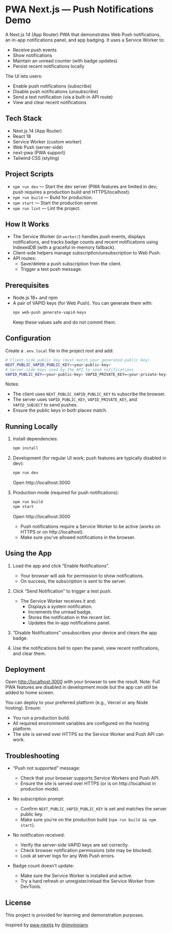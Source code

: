 # PWA Next.js — Push Notifications Demo

A Next.js 14 (App Router) PWA that demonstrates Web Push notifications, an in-app notifications panel, and app badging. It uses a Service Worker to:
- Receive push events
- Show notifications
- Maintain an unread counter (with badge updates)
- Persist recent notifications locally

The UI lets users:
- Enable push notifications (subscribe)
- Disable push notifications (unsubscribe)
- Send a test notification (via a built-in API route)
- View and clear recent notifications

## Tech Stack

- Next.js 14 (App Router)
- React 18
- Service Worker (custom worker)
- Web Push (server-side)
- next-pwa (PWA support)
- Tailwind CSS (styling)

## Project Scripts

- `npm run dev` — Start the dev server (PWA features are limited in dev; push requires a production build and HTTPS/localhost).
- `npm run build` — Build for production.
- `npm start` — Start the production server.
- `npm run lint` — Lint the project.

## How It Works

- The Service Worker (in `worker/`) handles push events, displays notifications, and tracks badge counts and recent notifications using IndexedDB (with a graceful in-memory fallback).
- Client-side helpers manage subscription/unsubscription to Web Push.
- API routes:
    - Save/delete a push subscription from the client.
    - Trigger a test push message.

## Prerequisites

- Node.js 18+ and npm
- A pair of VAPID keys (for Web Push). You can generate them with:
  ```bash
  npx web-push generate-vapid-keys
  ```
  Keep these values safe and do not commit them.

## Configuration

Create a `.env.local` file in the project root and add:
```bash
# Client-side public key (must match your generated public key)
NEXT_PUBLIC_VAPID_PUBLIC_KEY=<your-public-key>
# Server-side keys used by the API to send notifications
VAPID_PUBLIC_KEY=<your-public-key> VAPID_PRIVATE_KEY=<your-private-key> VAPID_SUBJECT=mailto:<your-contact-email>
```

Notes:
- The client uses `NEXT_PUBLIC_VAPID_PUBLIC_KEY` to subscribe the browser.
- The server uses `VAPID_PUBLIC_KEY`, `VAPID_PRIVATE_KEY`, and `VAPID_SUBJECT` to send pushes.
- Ensure the public keys in both places match.

## Running Locally

1. Install dependencies:
   ```bash
   npm install
   ```

2. Development (for regular UI work; push features are typically disabled in dev):
   ```bash
   npm run dev
   ```
   Open http://localhost:3000

3. Production mode (required for push notifications):
   ```bash
   npm run build
   npm start
   ```
   Open http://localhost:3000
    - Push notifications require a Service Worker to be active (works on HTTPS or on http://localhost).
    - Make sure you’ve allowed notifications in the browser.

## Using the App

1. Load the app and click “Enable Notifications”.
    - Your browser will ask for permission to show notifications.
    - On success, the subscription is sent to the server.

2. Click “Send Notification” to trigger a test push.
    - The Service Worker receives it and:
        - Displays a system notification.
        - Increments the unread badge.
        - Stores the notification in the recent list.
        - Updates the in-app notifications panel.

3. “Disable Notifications” unsubscribes your device and clears the app badge.

4. Use the notifications bell to open the panel, view recent notifications, and clear them.

## Deployment

Open [http://localhost:3000](http://localhost:3000) with your browser to see the result.
Note: Full PWA features are disabled in development mode but the app can still be added to home screen.

You can deploy to your preferred platform (e.g., Vercel or any Node hosting). Ensure:
- You run a production build.
- All required environment variables are configured on the hosting platform.
- The site is served over HTTPS so the Service Worker and Push API can work.

## Troubleshooting

- “Push not supported” message:
    - Check that your browser supports Service Workers and Push API.
    - Ensure the site is served over HTTPS (or is on http://localhost in production mode).

- No subscription prompt:
    - Confirm `NEXT_PUBLIC_VAPID_PUBLIC_KEY` is set and matches the server public key.
    - Make sure you’re on the production build (`npm run build && npm start`).

- No notification received:
    - Verify the server-side VAPID keys are set correctly.
    - Check browser notification permissions (site may be blocked).
    - Look at server logs for any Web Push errors.

- Badge count doesn’t update:
    - Make sure the Service Worker is installed and active.
    - Try a hard refresh or unregister/reload the Service Worker from DevTools.

## License

This project is provided for learning and demonstration purposes.

Inspired by [pwa-nextjs](https://github.com/imvinojanv/pwa-nextjs.git) by [@imvinojanv](https://github.com/imvinojanv)

